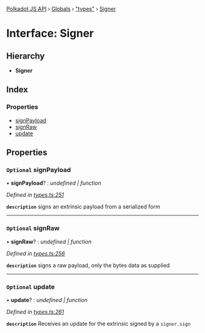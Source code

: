 [Polkadot JS API](../README.md) › [Globals](../globals.md) › ["types"](../modules/_types_.md) › [Signer](_types_.signer.md)

# Interface: Signer

## Hierarchy

* **Signer**

## Index

### Properties

* [signPayload](_types_.signer.md#optional-signpayload)
* [signRaw](_types_.signer.md#optional-signraw)
* [update](_types_.signer.md#optional-update)

## Properties

### `Optional` signPayload

• **signPayload**? : *undefined | function*

*Defined in [types.ts:251](https://github.com/polkadot-js/api/blob/17a10fb/packages/api/src/types.ts#L251)*

**`description`** signs an extrinsic payload from a serialized form

___

### `Optional` signRaw

• **signRaw**? : *undefined | function*

*Defined in [types.ts:256](https://github.com/polkadot-js/api/blob/17a10fb/packages/api/src/types.ts#L256)*

**`description`** signs a raw payload, only the bytes data as supplied

___

### `Optional` update

• **update**? : *undefined | function*

*Defined in [types.ts:261](https://github.com/polkadot-js/api/blob/17a10fb/packages/api/src/types.ts#L261)*

**`description`** Receives an update for the extrinsic signed by a `signer.sign`

